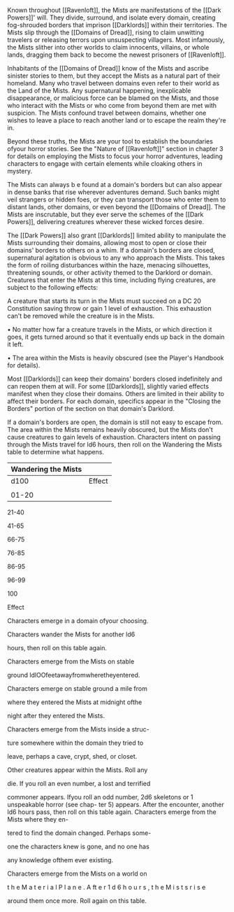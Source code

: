 Known throughout [[Ravenloft]], the Mists are manifestations of the [[Dark Powers]]' will. They divide, surround, and isolate every domain, creating fog-shrouded borders that imprison [[Darklords]] within their territories. The Mists slip through the [[Domains of Dread]], rising to claim unwitting travelers or releasing terrors upon unsuspecting villagers. Most infamously, the Mists slither into other worlds to claim innocents, villains, or whole lands, dragging them back to become the newest prisoners of [[Ravenloft]].

Inhabitants of the [[Domains of Dread]] know of the Mists and ascribe sinister stories to them, but they accept the Mists as a natural part of their homeland. Many who travel between domains even refer to their world as the Land of the Mists. Any supernatural happening, inexplicable disappearance, or malicious force can be blamed on the Mists, and those who interact with the Mists or who come from beyond them are met with suspicion. The Mists confound travel between domains, whether one wishes to leave a place to reach another land or to escape the realm they're in.

Beyond these truths, the Mists are your tool to establish the boundaries ofyour horror stories. See the "Nature of [[Ravenloft]]" section in chapter 3 for details on employing the Mists to focus your horror adventures, leading characters to engage with certain elements while cloaking others in mystery.

The Mists can always b e found at a domain's borders but can also appear in dense banks that rise wherever adventures demand. Such banks might veil strangers or hidden foes, or they can transport those who enter them to distant lands, other domains, or even beyond the [[Domains of Dread]]. The Mists are inscrutable, but they ever serve the schemes of the [[Dark Powers]], delivering creatures wherever these wicked forces desire.

The [[Dark Powers]] also grant [[Darklords]] limited ability to manipulate the Mists surrounding their domains, allowing most to open or close their domains' borders to others on a whim. If a domain's borders are closed, supernatural agitation is obvious to any who approach the Mists. This takes the form of roiling disturbances within the haze, menacing silhouettes, threatening sounds, or other activity themed to the Darklord or domain. Creatures that enter the Mists at this time, including flying creatures, are subject to the following effects:

A creature that starts its turn in the Mists must succeed on a DC 20 Constitution saving throw or gain 1 level of exhaustion. This exhaustion can't be removed while the creature is in the Mists.

• No matter how far a creature travels in the Mists, or which direction it goes, it gets turned around so that it eventually ends up back in the domain it left.

• The area within the Mists is heavily obscured (see the Player's Handbook for details).

Most [[Darklords]] can keep their domains' borders closed indefinitely and can reopen them at will. For some [[Darklords]], slightly varied effects manifest when they close their domains. Others are limited in their ability to affect their borders. For each domain, specifics appear in the "Closing the Borders" portion of the section on that domain's Darklord.

If a domain's borders are open, the domain is still not easy to escape from. The area within the Mists remains heavily obscured, but the Mists don't cause creatures to gain levels of exhaustion. Characters intent on passing through the Mists travel for ld6 hours, then roll on the Wandering the Mists table to determine what happens.

| Wandering the Mists |        |
| ------------------- | ------ |
| d100                | Effect |
|                     |        |
| 01-20               |        |

21-40

41-65

66-75

76-85

86-95

96-99

100

Effect

Characters emerge in a domain ofyour choosing.

Characters wander the Mists for another ld6

hours, then roll on this table again.

Characters emerge from the Mists on stable

ground ldlOOfeetawayfromwheretheyentered.

Characters emerge on stable ground a mile from

where they entered the Mists at midnight ofthe

night after they entered the Mists.

Characters emerge from the Mists inside a struc-

ture somewhere within the domain they tried to

leave, perhaps a cave, crypt, shed, or closet.

Other creatures appear within the Mists. Roll any

die. If you roll an even number, a lost and terrified

commoner appears. Ifyou roll an odd number, 2d6 skeletons or 1 unspeakable horror (see chap- ter 5) appears. After the encounter, another ld6 hours pass, then roll on this table again. Characters emerge from the Mists where they en-

tered to find the domain changed. Perhaps some-

one the characters knew is gone, and no one has

any knowledge ofthem ever existing.

Characters emerge from the Mists on a world on

t h e M a t e r i a l P l a n e . A ft e r 1 d 6 h o u r s , t h e M i s t s r i s e

around them once more. Roll again on this table.	